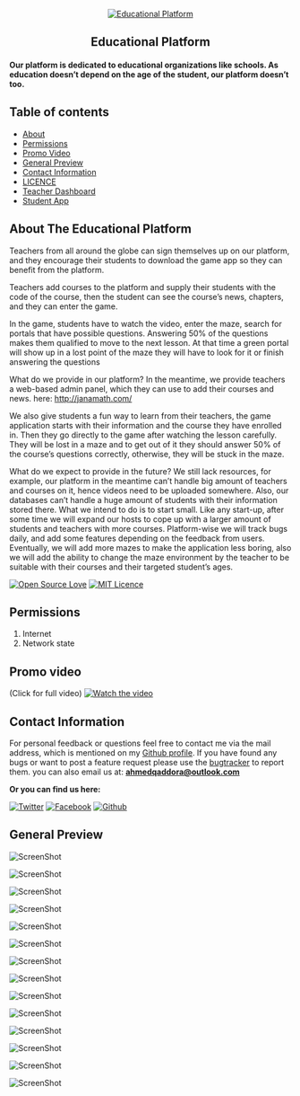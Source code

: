 <p align="center">
  <a href="https://github.com/AQaddora/EducationalPlatform/">
    <img src="https://raw.githubusercontent.com/AQaddora/EducationalPlatform/master/sceenshots/10.PNG" alt="Educational Platform">
  </a>
  <h2 align="center">Educational Platform</h2>
</p>
<p align="center">
    <h4>Our platform is dedicated to educational organizations like schools. As education doesn’t depend on the age of the student, our platform doesn’t too.

</p>

## Table of contents
- [About](#about-the-educational-platform)
- [Permissions](#permissions)
- [Promo Video](#promo-video)
- [General Preview](#general-preview)
- [Contact Information](#contact-information)
- [LICENCE](https://github.com/AQaddora/EducationalPlatform/blob/master/LICENSE.md)
- [Teacher Dashboard](http://janamath.com/)
- [Student App](https://drive.google.com/open?id=11skea61cdXOnfASeSv64AccVHgI87i0k)

## About The Educational Platform

Teachers from all around the globe can sign themselves up on our platform, and they encourage their students to download the game app so they can benefit from the platform.

Teachers add courses to the platform and supply their students with the code of the course, then the student can see the course’s news, chapters, and they can enter the game.

In the game, students have to watch the video, enter the maze, search for portals that have possible questions. Answering 50% of the questions makes them qualified to move to the next lesson. At that time a green portal will show up in a lost point of the maze they will have to look for it or finish answering the questions

What do we provide in our platform? In the meantime, we provide teachers a web-based admin panel, which they can use to add their courses and news. here: http://janamath.com/

We also give students a fun way to learn from their teachers, the game application starts with their information and the course they have enrolled in. Then they go directly to the game after watching the lesson carefully. They will be lost in a maze and to get out of it they should answer 50% of the course’s questions correctly, otherwise, they will be stuck in the maze.

What do we expect to provide in the future? We still lack resources, for example, our platform in the meantime can’t handle big amount of teachers and courses on it, hence videos need to be uploaded somewhere. Also, our databases can’t handle a huge amount of students with their information stored there. What we intend to do is to start small. Like any start-up, after some time we will expand our hosts to cope up with a larger amount of students and teachers with more courses. Platform-wise we will track bugs daily, and add some features depending on the feedback from users. Eventually, we will add more mazes to make the application less boring, also we will add the ability to change the maze environment by the teacher to be suitable with their courses and their targeted student’s ages.

[![Open Source Love](https://badges.frapsoft.com/os/v1/open-source-175x29.png?v=103)]()
[![MIT Licence](https://badges.frapsoft.com/os/mit/mit-125x28.png?v=103)](https://github.com/AQaddora/EducationalPlatform/blob/master/LICENSE.md)


## Permissions

1. Internet
2. Network state


## Promo video 
(Click for full video)
[![Watch the video](https://raw.githubusercontent.com/AQaddora/EducationalPlatform/master/sceenshots/2.PNG)](https://youtu.be/N_pD-bsX4Wc)


## Contact Information
For personal feedback or questions feel free to contact me via the mail address, which is mentioned on my [Github profile](https://github.com/AQaddora). If you have found any bugs or want to post a feature request please use the [bugtracker](https://github.com/AQaddora/EducationalPlatform/issues) to report them.
you can also email us at: **ahmedqaddora@outlook.com**

**Or you can find us here:**

[![Twitter](https://github.frapsoft.com/social/twitter.png)](https://twitter.com/AQaddora96)
[![Facebook](https://github.frapsoft.com/social/facebook.png)](https://www.facebook.com/AQaddora96)
[![Github](https://github.frapsoft.com/social/github.png)](https://github.com/AQaddora/)





## General Preview

![ScreenShot](sceenshots/1.PNG)

![ScreenShot](sceenshots/2.PNG)

![ScreenShot](sceenshots/3.PNG)

![ScreenShot](sceenshots/4.PNG)

![ScreenShot](sceenshots/5.PNG)

![ScreenShot](sceenshots/6.PNG)

![ScreenShot](sceenshots/7.PNG)

![ScreenShot](sceenshots/8.PNG)

![ScreenShot](sceenshots/9.PNG)

![ScreenShot](sceenshots/10.PNG)

![ScreenShot](sceenshots/11.PNG)

![ScreenShot](sceenshots/12.PNG)

![ScreenShot](sceenshots/13.PNG)

![ScreenShot](sceenshots/14.PNG)
